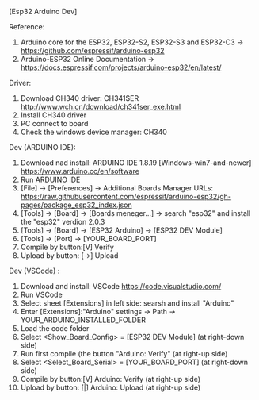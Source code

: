[Esp32 Arduino Dev]

Reference:
1. Arduino core for the ESP32, ESP32-S2, ESP32-S3 and ESP32-C3 -> https://github.com/espressif/arduino-esp32
2. Arduino-ESP32 Online Documentation -> https://docs.espressif.com/projects/arduino-esp32/en/latest/

Driver:
1. Download CH340 driver: CH341SER
http://www.wch.cn/download/ch341ser_exe.html
2. Install CH340 driver
3. PC connect to board
4. Check the windows device manager: CH340

Dev (ARDUINO IDE):
1. Download nad install: ARDUINO IDE 1.8.19 [Windows-win7-and-newer] https://www.arduino.cc/en/software
2. Run ARDUINO IDE
3. [File] -> [Preferences] -> Additional Boards Manager URLs: https://raw.githubusercontent.com/espressif/arduino-esp32/gh-pages/package_esp32_index.json
4. [Tools] -> [Board] -> [Boards meneger...] -> search "esp32" and install the "esp32" verdion 2.0.3
5. [Tools] -> [Board] -> [ESP32 Arduino] -> [ESP32 DEV Module]
6. [Tools] -> [Port] -> [YOUR_BOARD_PORT]
7. Compile by button:[V] Verify
8. Upload by button: [->] Upload

Dev (VSCode) :
1. Download and install: VSCode https://code.visualstudio.com/
2. Run VSCode
3. Select sheet [Extensions] in left side: searsh and install "Arduino"
4. Enter [Extensions]:"Arduino" settings -> Path -> YOUR_ARDUINO_INSTALLED_FOLDER
5. Load the code folder
6. Select <Show_Board_Config> = [ESP32 DEV Module] (at right-down side)
7. Run first compile (the button "Arduino: Verify" (at right-up side)
8. Select <Select_Board_Serial> = [YOUR_BOARD_PORT] (at right-down side)
9. Compile by button:[V] Arduino: Verify (at right-up side)
10. Upload by button: [|] Arduino: Upload (at right-up side)
